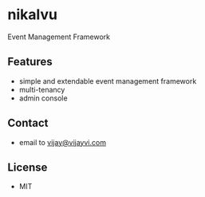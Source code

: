 # nikalvu
Event Management Framework

## Features 
- simple and extendable event management framework 
- multi-tenancy 
- admin console 

## Contact 
- email to vijay@vijayvi.com

## License 
- MIT 
